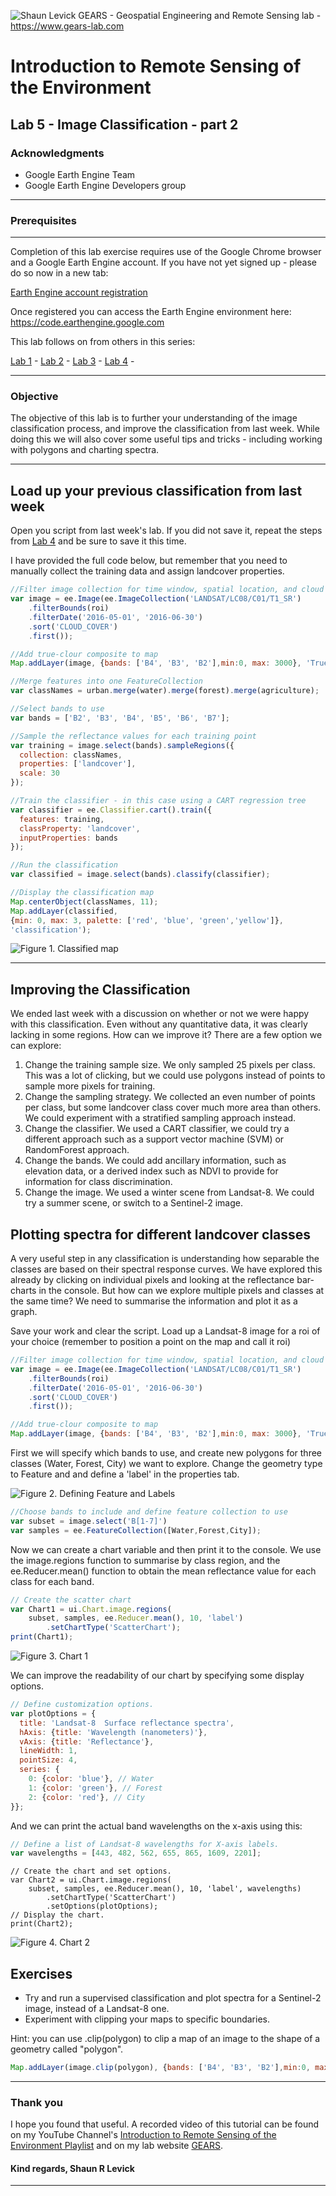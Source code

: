 ![Shaun Levick](Logo3.png)
GEARS - Geospatial Engineering and Remote Sensing lab - https://www.gears-lab.com

# Introduction to Remote Sensing of the Environment
Lab 5 - Image Classification - part 2
--------------

### Acknowledgments
- Google Earth Engine Team
- Google Earth Engine Developers group

------

### Prerequisites
-------------

Completion of this lab exercise requires use of the Google Chrome browser and a Google Earth Engine account. If you have not yet signed up - please do so now in a new tab:

[Earth Engine account registration](https://signup.earthengine.google.com/)

Once registered you can access the Earth Engine environment here:
https://code.earthengine.google.com

This lab follows on from others in this series:

[Lab 1](https://github.com/geospatialeco/GEARS/blob/master/Intro_RS_Lab1.md) -
[Lab 2](https://github.com/geospatialeco/GEARS/blob/master/Intro_RS_Lab2.md) -
[Lab 3](https://github.com/geospatialeco/GEARS/blob/master/Intro_RS_Lab3.md) -
[Lab 4](https://github.com/geospatialeco/GEARS/blob/master/Intro_RS_Lab4.md) -

------------------------------------------------------------------------

### Objective


The objective of this lab is to further your understanding of the image classification process, and improve the classification from last week. While doing this we will also cover some useful tips and tricks - including working with polygons and charting spectra.

----------

## Load up your previous classification from last week

Open you script from last week's lab. If you did not save it, repeat the steps from [Lab 4](https://github.com/geospatialeco/GEARS/blob/master/Intro_RS_Lab4.md) and be sure to save it this time.

I have provided the full code below, but remember that you need to manually collect the training data and assign landcover properties.

```JavaScript
//Filter image collection for time window, spatial location, and cloud cover
var image = ee.Image(ee.ImageCollection('LANDSAT/LC08/C01/T1_SR')
    .filterBounds(roi)
    .filterDate('2016-05-01', '2016-06-30')
    .sort('CLOUD_COVER')
    .first());

//Add true-clour composite to map
Map.addLayer(image, {bands: ['B4', 'B3', 'B2'],min:0, max: 3000}, 'True colour image');

//Merge features into one FeatureCollection
var classNames = urban.merge(water).merge(forest).merge(agriculture);

//Select bands to use
var bands = ['B2', 'B3', 'B4', 'B5', 'B6', 'B7'];

//Sample the reflectance values for each training point
var training = image.select(bands).sampleRegions({
  collection: classNames,
  properties: ['landcover'],
  scale: 30
});

//Train the classifier - in this case using a CART regression tree
var classifier = ee.Classifier.cart().train({
  features: training,
  classProperty: 'landcover',
  inputProperties: bands
});

//Run the classification
var classified = image.select(bands).classify(classifier);

//Display the classification map
Map.centerObject(classNames, 11);
Map.addLayer(classified,
{min: 0, max: 3, palette: ['red', 'blue', 'green','yellow']},
'classification');
```

![Figure 1. Classified map](screenshots/l4_classified.png)

-----
## Improving the Classification

We ended last week with a discussion on whether or not we were happy with this classification. Even without any quantitative data, it was clearly lacking in some regions. How can we improve it? There are a few option we can explore:

1. Change the training sample size. We only sampled 25 pixels per class. This was a lot of clicking, but we could use polygons instead of points to sample more pixels for training.
2. Change the sampling strategy. We collected an even number of points per class, but some landcover class cover much more area than others. We could experiment with a stratified sampling approach instead.
3. Change the classifier. We used a CART classifier, we could try a different approach such as a support vector machine (SVM) or RandomForest approach.
4. Change the bands. We could add ancillary information, such as elevation data, or a derived index such as NDVI to provide for information for class discrimination.
5. Change the image. We used a winter scene from Landsat-8. We could try a summer scene, or switch to a Sentinel-2 image.

## Plotting spectra for different landcover classes

A very useful step in any classification is understanding how separable the classes are based on their spectral response curves. We have explored this already by clicking on individual pixels and looking at the reflectance bar-charts in the console. But how can we explore multiple pixels and classes at the same time? We need to summarise the information and plot it as a graph.

Save your work and clear the script. Load up a Landsat-8 image for a roi of your choice (remember to position a point on the map and call it roi)

```JavaScript
//Filter image collection for time window, spatial location, and cloud cover
var image = ee.Image(ee.ImageCollection('LANDSAT/LC08/C01/T1_SR')
    .filterBounds(roi)
    .filterDate('2016-05-01', '2016-06-30')
    .sort('CLOUD_COVER')
    .first());

//Add true-clour composite to map
Map.addLayer(image, {bands: ['B4', 'B3', 'B2'],min:0, max: 3000}, 'True colour image');
```

First we will specify which bands to use, and create new polygons for three classes (Water, Forest, City) we want to explore. Change the geometry type to Feature and and define a 'label' in the properties tab.

![Figure 2. Defining Feature and Labels](screenshots/l5_feature.png)

```JavaScript
//Choose bands to include and define feature collection to use
var subset = image.select('B[1-7]')
var samples = ee.FeatureCollection([Water,Forest,City]);
```

Now we can create a chart variable and then print it to the console. We use the image.regions function to summarise by class region, and the ee.Reducer.mean() function to obtain the mean reflectance value for each class for each band.


```JavaScript
// Create the scatter chart
var Chart1 = ui.Chart.image.regions(
    subset, samples, ee.Reducer.mean(), 10, 'label')
        .setChartType('ScatterChart');
print(Chart1);
```

![Figure 3. Chart 1](screenshots/ee-chart2.png)

We can improve the readability of our chart by specifying some display options.

```JavaScript
// Define customization options.
var plotOptions = {
  title: 'Landsat-8  Surface reflectance spectra',
  hAxis: {title: 'Wavelength (nanometers)'},
  vAxis: {title: 'Reflectance'},
  lineWidth: 1,
  pointSize: 4,
  series: {
    0: {color: 'blue'}, // Water
    1: {color: 'green'}, // Forest
    2: {color: 'red'}, // City
}};
```

And we can print the actual band wavelengths on the x-axis using this:

```JavaScript
// Define a list of Landsat-8 wavelengths for X-axis labels.
var wavelengths = [443, 482, 562, 655, 865, 1609, 2201];
```

```Create the chart with more options
// Create the chart and set options.
var Chart2 = ui.Chart.image.regions(
    subset, samples, ee.Reducer.mean(), 10, 'label', wavelengths)
        .setChartType('ScatterChart')
        .setOptions(plotOptions);
// Display the chart.
print(Chart2);
```
![Figure 4. Chart 2](screenshots/ee-chart11.png)

## Exercises

- Try and run a supervised classification and plot spectra for a Sentinel-2 image, instead of a Landsat-8 one.
- Experiment with clipping your maps to specific boundaries.

Hint: you can use .clip(polygon) to clip a map of an image to the shape of a geometry called "polygon".

```JavaScript
Map.addLayer(image.clip(polygon), {bands: ['B4', 'B3', 'B2'],min:0, max: 3000}, 'True colour image');
```


-------
### Thank you

I hope you found that useful. A recorded video of this tutorial can be found on my YouTube Channel's [Introduction to Remote Sensing of the Environment Playlist](https://www.youtube.com/playlist?list=PLf6lu3bePWHDi3-lrSqiyInMGQXM34TSV) and on my lab website [GEARS](https://www.gears-lab.com).

#### Kind regards, Shaun R Levick
------
